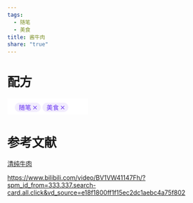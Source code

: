 ```yaml
---
tags:
  - 随笔
  - 美食
title: 酱牛肉
share: "true"
---
```


# 配方

![](https://raw.githubusercontent.com/LeungGeorge/assets/master/images/2022/Pasted%20image%2020240625191347.png)

# 参考文献
[清纯牛肉](2%20Aera/健康/美食/清纯牛肉.md)

https://www.bilibili.com/video/BV1VW41147Fh/?spm_id_from=333.337.search-card.all.click&vd_source=e18f1800ff1f15ec2dc1aebc4a75f802
